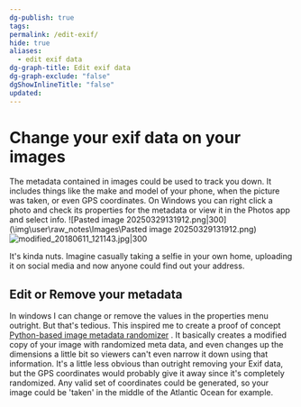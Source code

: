 ```yaml
---
dg-publish: true
tags: 
permalink: /edit-exif/
hide: true
aliases:
  - edit exif data
dg-graph-title: Edit exif data
dg-graph-exclude: "false"
dgShowInlineTitle: "false"
updated:
---
```

# Change your exif data on your images

The metadata contained in images could be used to track you down. It includes things like the make and model of your phone, when the picture was taken, or even GPS coordinates. On Windows you can right click a photo and check its properties for the metadata or view it in the Photos app and select info.
![Pasted image 20250329131912.png|300](\img\user\raw_notes\Images\Pasted image 20250329131912.png)
![modified_20180611_121143.jpg|300](\img\user\raw_notes\Images\modified_20180611_121143.jpg)

It's kinda nuts. Imagine casually taking a selfie in your own home, uploading it on social media and now anyone could find out your address. 

## Edit or Remove your metadata
In windows I can change or remove the values in the properties menu outright. But that's tedious. This inspired me to create a proof of concept [ Python-based image metadata randomizer](https://github.com/RecursiveFunctions/ImageMetaDataRandomizer) . It basically creates a modified copy of your image with randomized meta data, and even changes up the dimensions a little bit so viewers can't even narrow it down using that information. It's a little less obvious than outright removing your Exif data, but the GPS coordinates would probably give it away since it's completely randomized. Any valid set of coordinates could be generated, so your image could be 'taken' in the middle of the Atlantic Ocean for example. 

